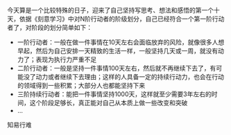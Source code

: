 今天算是一个比较特殊的日子，迎来了自己坚持写思考、想法和感悟的第一个十天，依据《刻意学习》中对N阶行动者的阶级划分，自己已经符合一个第一阶行动者了，对阶段的划分简单如下：

* 一阶行动者：一般在做一件事情在10天左右会面临放弃的风险，就像很多人想早起，然后为自己安排一天精致的生活一样，一般坚持几天或一周，就没有动力了；表现为执行力严重不足
* 二阶行动者：一般是坚持一件事情100天左右，然后就不再继续下去了，有可能没了动力或者继续下去理由；这样的人具备一定的持续行动力，也会在行动的领域得到一些积累；大部分人也都能坚持下来
* 三阶持续行动者：能把一件事情坚持1000天，这样就至少需要3年左右的时间，这个阶段足够长，真正能对自己从本质上做一些改变和突破
* ...



知易行难

